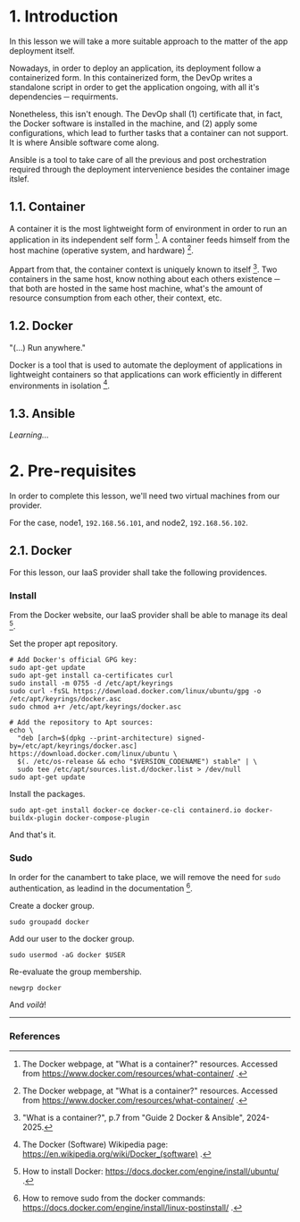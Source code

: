 # 1. Introduction

In this lesson we will take a more suitable approach to the matter of the app deployment itself.

Nowadays, in order to deploy an application, its deployment follow a containerized form. In this containerized form, the DevOp writes a standalone script in order to get the application ongoing, with all it's dependencies ─ requirments.

Nonetheless, this isn't enough. The DevOp shall (1) certificate that, in fact, the Docker software is installed in the machine, and (2) apply some configurations, which lead to further tasks that a container can not support. It is where Ansible software come along.

Ansible is a tool to take care of all the previous and post orchestration required through the deployment intervenience besides the container image itslef.

## 1.1. Container
A container it is the most lightweight form of environment in order to run an application in its independent self form [^1]. A container feeds himself from the host machine (operative system, and hardware) [^1].

Appart from that, the container context is uniquely known to itself [^2]. Two containers in the same host, know nothing about each others existence ─ that both are hosted in the same host machine, what's the amount of resource consumption from each other, their context, etc.

## 1.2. Docker
"(...) Run anywhere."

Docker is a tool that is used to automate the deployment of applications in lightweight containers so that applications can work efficiently in different environments in isolation [^3]. 

## 1.3. Ansible
<!--## 1.3 Ansible <img src="media/ansible1.png" width="28">-->
*Learning...*

# 2. Pre-requisites
In order to complete this lesson, we'll need two virtual machines from our provider.

For the case, node1, ```192.168.56.101```, and node2, ```192.168.56.102```.

## 2.1. Docker
For this lesson, our IaaS provider shall take the following providences.

### Install
From the Docker website, our IaaS provider shall be able to manage its deal [^4].

Set the proper apt repository.
```
# Add Docker's official GPG key:
sudo apt-get update
sudo apt-get install ca-certificates curl
sudo install -m 0755 -d /etc/apt/keyrings
sudo curl -fsSL https://download.docker.com/linux/ubuntu/gpg -o /etc/apt/keyrings/docker.asc
sudo chmod a+r /etc/apt/keyrings/docker.asc

# Add the repository to Apt sources:
echo \
  "deb [arch=$(dpkg --print-architecture) signed-by=/etc/apt/keyrings/docker.asc] https://download.docker.com/linux/ubuntu \
  $(. /etc/os-release && echo "$VERSION_CODENAME") stable" | \
  sudo tee /etc/apt/sources.list.d/docker.list > /dev/null
sudo apt-get update
```

Install the packages.
```
sudo apt-get install docker-ce docker-ce-cli containerd.io docker-buildx-plugin docker-compose-plugin
```

And that's it.

### Sudo
In order for the canambert to take place, we will remove the need for ```sudo``` authentication, as leadind in the documentation [^5].

Create a docker group.
```
sudo groupadd docker
```

Add our user to the docker group.
```
sudo usermod -aG docker $USER
```

Re-evaluate the group membership.
```
newgrp docker
```

And *voilà*!

<hr>

### References

[^1]: The Docker webpage, at "What is a container?" resources. Accessed from https://www.docker.com/resources/what-container/ .

[^2]: "What is a container?", p.7 from "Guide 2 Docker & Ansible", 2024-2025.

[^3]: The Docker (Software) Wikipedia page: https://en.wikipedia.org/wiki/Docker_(software) .

[^4]: How to install Docker: https://docs.docker.com/engine/install/ubuntu/ .

[^5]: How to remove sudo from the docker commands: https://docs.docker.com/engine/install/linux-postinstall/ .
